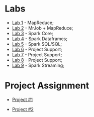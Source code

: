 # Labs

* [Lab 1](lab1) - MapReduce;
* [Lab 2](lab2) - MrJob + MapReduce;
* [Lab 3](lab3) - Spark Core;
* [Lab 4](lab4) - Spark Dataframes;
* [Lab 5](lab5) - Spark SQL/SQL;
* [Lab 6](lab6) - Project Support;
* [Lab 7](lab6) - Project Support;
* [Lab 8](lab6) - Project Support;
* [Lab 9](lab9) - Spark Streaming;

<!--
-->
# Project Assignment

* [Project #1](https://colab.research.google.com/github/smduarte/spbd-2425/blob/main/docs/labs/projs/spbp2425_tp1.ipynb)

* [Project #2](https://colab.research.google.com/github/smduarte/spbd-2425/blob/main/docs/labs/projs/spbp2425_tp2.ipynb)
